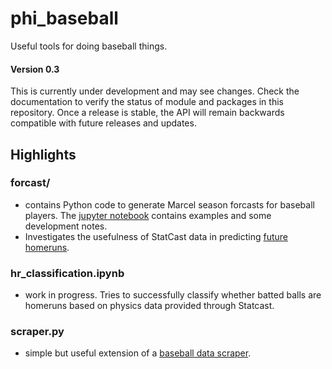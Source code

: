 # phi_baseball
Useful tools for doing baseball things.

#### Version 0.3

This is currently under development and may see changes. Check the documentation to verify the status of module and packages in this repository. Once a release is stable, the API will remain backwards compatible with future releases and updates.

## Highlights

### forcast/
 - contains Python code to generate Marcel season forcasts for baseball players. The [jupyter notebook](forecast/MarcelForecast.ipynb) contains examples and some development notes.
 - Investigates the usefulness of StatCast data in predicting [future homeruns](forecast/stat_cast_notebook.ipynb).

 
### hr_classification.ipynb
- work in progress. Tries to successfully classify whether batted balls are homeruns based on physics data provided through Statcast.

### scraper.py
 - simple but useful extension of a [baseball data scraper](https://pypi.org/project/baseball-scraper/).
 
